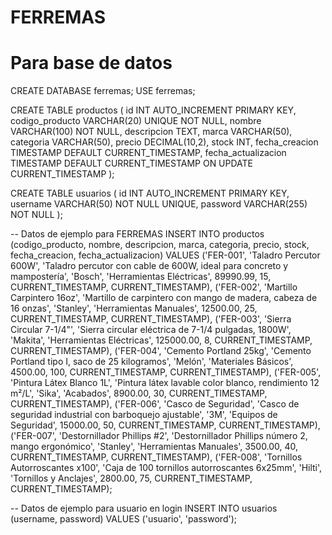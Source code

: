 # FERREMAS


# Para base de datos

CREATE DATABASE ferremas;
USE ferremas;

CREATE TABLE productos (
    id INT AUTO_INCREMENT PRIMARY KEY,
    codigo_producto VARCHAR(20) UNIQUE NOT NULL,
    nombre VARCHAR(100) NOT NULL,
    descripcion TEXT,
    marca VARCHAR(50),
    categoria VARCHAR(50),
    precio DECIMAL(10,2),
    stock INT,
    fecha_creacion TIMESTAMP DEFAULT CURRENT_TIMESTAMP,
    fecha_actualizacion TIMESTAMP DEFAULT CURRENT_TIMESTAMP ON UPDATE CURRENT_TIMESTAMP
);

CREATE TABLE usuarios (
    id INT AUTO_INCREMENT PRIMARY KEY,
    username VARCHAR(50) NOT NULL UNIQUE,
    password VARCHAR(255) NOT NULL
);



-- Datos de ejemplo para FERREMAS
INSERT INTO productos (codigo_producto, nombre, descripcion, marca, categoria, precio, stock, fecha_creacion, fecha_actualizacion) VALUES
('FER-001', 'Taladro Percutor 600W', 'Taladro percutor con cable de 600W, ideal para concreto y mampostería', 'Bosch', 'Herramientas Eléctricas', 89990.99, 15, CURRENT_TIMESTAMP, CURRENT_TIMESTAMP),
('FER-002', 'Martillo Carpintero 16oz', 'Martillo de carpintero con mango de madera, cabeza de 16 onzas', 'Stanley', 'Herramientas Manuales', 12500.00, 25, CURRENT_TIMESTAMP, CURRENT_TIMESTAMP),
('FER-003', 'Sierra Circular 7-1/4"', 'Sierra circular eléctrica de 7-1/4 pulgadas, 1800W', 'Makita', 'Herramientas Eléctricas', 125000.00, 8, CURRENT_TIMESTAMP, CURRENT_TIMESTAMP),
('FER-004', 'Cemento Portland 25kg', 'Cemento Portland tipo I, saco de 25 kilogramos', 'Melón', 'Materiales Básicos', 4500.00, 100, CURRENT_TIMESTAMP, CURRENT_TIMESTAMP),
('FER-005', 'Pintura Látex Blanco 1L', 'Pintura látex lavable color blanco, rendimiento 12 m²/L', 'Sika', 'Acabados', 8900.00, 30, CURRENT_TIMESTAMP, CURRENT_TIMESTAMP),
('FER-006', 'Casco de Seguridad', 'Casco de seguridad industrial con barboquejo ajustable', '3M', 'Equipos de Seguridad', 15000.00, 50, CURRENT_TIMESTAMP, CURRENT_TIMESTAMP),
('FER-007', 'Destornillador Phillips #2', 'Destornillador Phillips número 2, mango ergonómico', 'Stanley', 'Herramientas Manuales', 3500.00, 40, CURRENT_TIMESTAMP, CURRENT_TIMESTAMP),
('FER-008', 'Tornillos Autorroscantes x100', 'Caja de 100 tornillos autorroscantes 6x25mm', 'Hilti', 'Tornillos y Anclajes', 2800.00, 75, CURRENT_TIMESTAMP, CURRENT_TIMESTAMP);



-- Datos de ejemplo para usuario en login
INSERT INTO usuarios (username, password)
VALUES ('usuario', 'password');